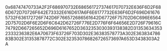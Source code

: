 0x68747470733A2F2F686970732E686561727374617070732E636F6D2F686D672D70726F642E73332E616D617A6F6E6177732E636F6D2F696D616765732F636172726F742D6F766572686561642D67726F75702D6C696E65642D75702D6F6E2D6F6C642D62726F776E2D776F6F64656E2D726F79616C74792D667265652D696D6167652D3632353030393138382D313536343532333236382E6A70673F63726F703D302E36383578773A302E36383478683B302E31353878772C302E323530786826726573697A653D3438303A2A
